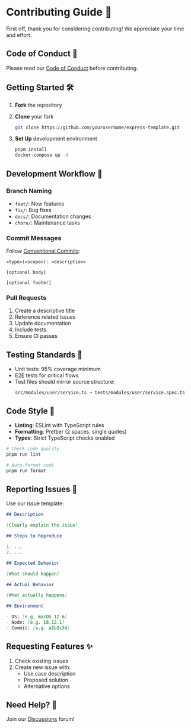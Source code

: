 # Contributing Guide 🌟

First off, thank you for considering contributing! We appreciate your time and effort.

## Code of Conduct 📜

Please read our [Code of Conduct](CODE_OF_CONDUCT.md) before contributing.

## Getting Started 🛠️

1. **Fork** the repository
2. **Clone** your fork

   ```bash
   git clone https://github.com/yourusername/express-template.git
   ```

3. **Set Up** development environment
   ```bash
   pnpm install
   docker-compose up -d
   ```

## Development Workflow 🔄

### Branch Naming

- `feat/`: New features
- `fix/`: Bug fixes
- `docs/`: Documentation changes
- `chore/`: Maintenance tasks

### Commit Messages

Follow [Conventional Commits](https://www.conventionalcommits.org/):

```
<type>(<scope>): <description>

[optional body]

[optional footer]
```

### Pull Requests

1. Create a descriptive title
2. Reference related issues
3. Update documentation
4. Include tests
5. Ensure CI passes

## Testing Standards 🧪

- Unit tests: 95% coverage minimum
- E2E tests for critical flows
- Test files should mirror source structure:
  ```
  src/modules/user/service.ts → tests/modules/user/service.spec.ts
  ```

## Code Style 💅

- **Linting**: ESLint with TypeScript rules
- **Formatting**: Prettier (2 spaces, single quotes)
- **Types**: Strict TypeScript checks enabled

```bash
# Check code quality
pnpm run lint

# Auto-format code
pnpm run format
```

## Reporting Issues 🐛

Use our issue template:

```markdown
## Description

[Clearly explain the issue]

## Steps to Reproduce

1. ...
2. ...

## Expected Behavior

[What should happen]

## Actual Behavior

[What actually happens]

## Environment

- OS: [e.g. macOS 12.6]
- Node: [e.g. 18.12.1]
- Commit: [e.g. a1b2c3d]
```

## Requesting Features ✨

1. Check existing issues
2. Create new issue with:
   - Use case description
   - Proposed solution
   - Alternative options

## Need Help? 🙋

Join our [Discussions](https://github.com/yourusername/express-template/discussions) forum!
